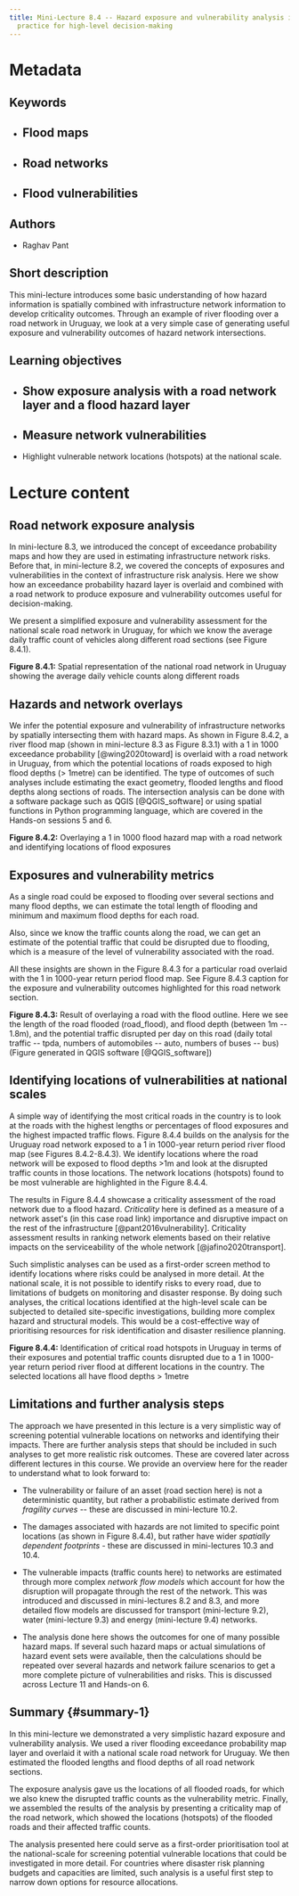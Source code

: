 ```yaml
---
title: Mini-Lecture 8.4 -- Hazard exposure and vulnerability analysis in
  practice for high-level decision-making
---
```


# Metadata

## Keywords

-   ## Flood maps

-   ## Road networks

-   ## Flood vulnerabilities

## Authors

-   Raghav Pant

## Short description

This mini-lecture introduces some basic understanding of how hazard
information is spatially combined with infrastructure network
information to develop criticality outcomes. Through an example of river
flooding over a road network in Uruguay, we look at a very simple case
of generating useful exposure and vulnerability outcomes of hazard
network intersections.

## Learning objectives

-   ## Show exposure analysis with a road network layer and a flood hazard layer

-   ## Measure network vulnerabilities

-   Highlight vulnerable network locations (hotspots) at the national
    scale.

# Lecture content 

## Road network exposure analysis

In mini-lecture 8.3, we introduced the concept of exceedance probability
maps and how they are used in estimating infrastructure network risks.
Before that, in mini-lecture 8.2, we covered the concepts of exposures
and vulnerabilities in the context of infrastructure risk analysis. Here
we show how an exceedance probability hazard layer is overlaid and
combined with a road network to produce exposure and vulnerability
outcomes useful for decision-making.

We present a simplified exposure and vulnerability assessment for the
national scale road network in Uruguay, for which we know the average
daily traffic count of vehicles along different road sections (see
Figure 8.4.1).

**Figure 8.4.1:** Spatial representation of the national road network in
Uruguay showing the average daily vehicle counts along different roads

## Hazards and network overlays

We infer the potential exposure and vulnerability of infrastructure
networks by spatially intersecting them with hazard maps. As shown in
Figure 8.4.2, a river flood map (shown in mini-lecture 8.3 as Figure
8.3.1) with a 1 in 1000 exceedance probability [@wing2020toward] is
overlaid with a road network in Uruguay, from which the potential
locations of roads exposed to high flood depths (\> 1metre) can be
identified. The type of outcomes of such analyses include estimating the
exact geometry, flooded lengths and flood depths along sections of
roads. The intersection analysis can be done with a software package
such as QGIS [@QGIS_software] or using spatial functions in Python
programming language, which are covered in the Hands-on sessions 5 and
6.

**Figure 8.4.2:** Overlaying a 1 in 1000 flood hazard map with a road
network and identifying locations of flood exposures

## Exposures and vulnerability metrics

As a single road could be exposed to flooding over several sections and
many flood depths, we can estimate the total length of flooding and
minimum and maximum flood depths for each road.

Also, since we know the traffic counts along the road, we can get an
estimate of the potential traffic that could be disrupted due to
flooding, which is a measure of the level of vulnerability associated
with the road.

All these insights are shown in the Figure 8.4.3 for a particular road
overlaid with the 1 in 1000-year return period flood map. See Figure
8.4.3 caption for the exposure and vulnerability outcomes highlighted
for this road network section.

**Figure 8.4.3:** Result of overlaying a road with the flood outline.
Here we see the length of the road flooded (road_flood), and flood depth
(between 1m -- 1.8m), and the potential traffic disrupted per day on
this road (daily total traffic -- tpda, numbers of automobiles -- auto,
numbers of buses -- bus) (Figure generated in QGIS software
[@QGIS_software])

## Identifying locations of vulnerabilities at national scales

A simple way of identifying the most critical roads in the country is to
look at the roads with the highest lengths or percentages of flood
exposures and the highest impacted traffic flows. Figure 8.4.4 builds on
the analysis for the Uruguay road network exposed to a 1 in 1000-year
return period river flood map (see Figures 8.4.2-8.4.3). We identify
locations where the road network will be exposed to flood depths \>1m
and look at the disrupted traffic counts in those locations. The network
locations (hotspots) found to be most vulnerable are highlighted in the
Figure 8.4.4.

The results in Figure 8.4.4 showcase a criticality assessment of the
road network due to a flood hazard. *Criticality* here is defined as a
measure of a network asset's (in this case road link) importance and
disruptive impact on the rest of the infrastructure
[@pant2016vulnerability]. Criticality assessment results in ranking
network elements based on their relative impacts on the serviceability
of the whole network [@jafino2020transport].

Such simplistic analyses can be used as a first-order screen method to
identify locations where risks could be analysed in more detail. At the
national scale, it is not possible to identify risks to every road, due
to limitations of budgets on monitoring and disaster response. By doing
such analyses, the critical locations identified at the high-level scale
can be subjected to detailed site-specific investigations, building more
complex hazard and structural models. This would be a cost-effective way
of prioritising resources for risk identification and disaster
resilience planning.

**Figure 8.4.4:** Identification of critical road hotspots in Uruguay in
terms of their exposures and potential traffic counts disrupted due to a
1 in 1000-year return period river flood at different locations in the
country. The selected locations all have flood depths \> 1metre

## Limitations and further analysis steps

The approach we have presented in this lecture is a very simplistic way
of screening potential vulnerable locations on networks and identifying
their impacts. There are further analysis steps that should be included
in such analyses to get more realistic risk outcomes. These are covered
later across different lectures in this course. We provide an overview
here for the reader to understand what to look forward to:

-   The vulnerability or failure of an asset (road section here) is not
    a deterministic quantity, but rather a probabilistic estimate
    derived from *fragility curves* -- these are discussed in
    mini-lecture 10.2.

-   The damages associated with hazards are not limited to specific
    point locations (as shown in Figure 8.4.4), but rather have wider
    *spatially dependent footprints* - these are discussed in
    mini-lectures 10.3 and 10.4.

-   The vulnerable impacts (traffic counts here) to networks are
    estimated through more complex *network flow models* which account
    for how the disruption will propagate through the rest of the
    network. This was introduced and discussed in mini-lectures 8.2 and
    8.3, and more detailed flow models are discussed for transport
    (mini-lecture 9.2), water (mini-lecture 9.3) and energy
    (mini-lecture 9.4) networks.

-   The analysis done here shows the outcomes for one of many possible
    hazard maps. If several such hazard maps or actual simulations of
    hazard event sets were available, then the calculations should be
    repeated over several hazards and network failure scenarios to get a
    more complete picture of vulnerabilities and risks. This is
    discussed across Lecture 11 and Hands-on 6.

## Summary {#summary-1}

In this mini-lecture we demonstrated a very simplistic hazard exposure
and vulnerability analysis. We used a river flooding exceedance
probability map layer and overlaid it with a national scale road network
for Uruguay. We then estimated the flooded lengths and flood depths of
all road network sections.

The exposure analysis gave us the locations of all flooded roads, for
which we also knew the disrupted traffic counts as the vulnerability
metric. Finally, we assembled the results of the analysis by presenting
a criticality map of the road network, which showed the locations
(hotspots) of the flooded roads and their affected traffic counts.

The analysis presented here could serve as a first-order prioritisation
tool at the national-scale for screening potential vulnerable locations
that could be investigated in more detail. For countries where disaster
risk planning budgets and capacities are limited, such analysis is a
useful first step to narrow down options for resource allocations.
